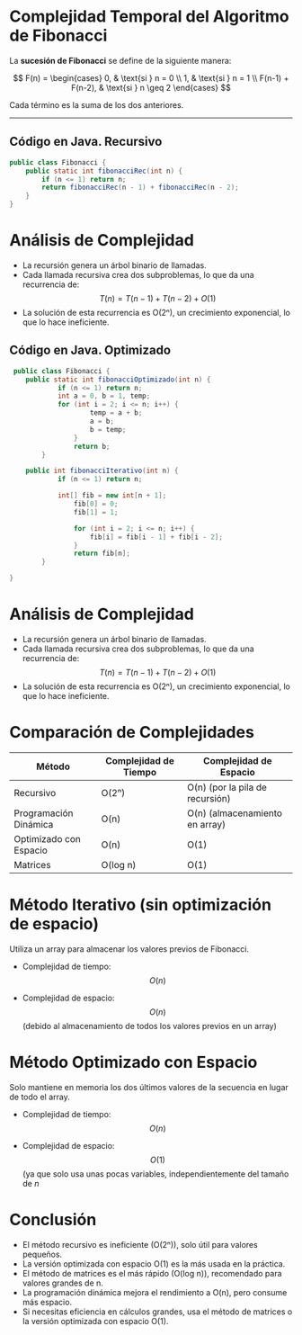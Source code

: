 # Complejidad Temporal del Algoritmo de Fibonacci

La **sucesión de Fibonacci** se define de la siguiente manera:

$$
F(n) =
\begin{cases} 
    0, & \text{si } n = 0 \\
    1, & \text{si } n = 1 \\
    F(n-1) + F(n-2), & \text{si } n \geq 2
\end{cases}
$$

Cada término es la suma de los dos anteriores.

---

## Código en Java. Recursivo

```java
public class Fibonacci {
    public static int fibonacciRec(int n) {
        if (n <= 1) return n;
        return fibonacciRec(n - 1) + fibonacciRec(n - 2);
    }
}
```

# Análisis de Complejidad

* La recursión genera un árbol binario de llamadas.
* Cada llamada recursiva crea dos subproblemas, lo que da una recurrencia de: $$T(n)=T(n−1)+T(n−2)+O(1)$$
* La solución de esta recurrencia es O(2ⁿ), un crecimiento exponencial, lo que lo hace ineficiente.


## Código en Java. Optimizado
```java
 public class Fibonacci {
 	public static int fibonacciOptimizado(int n) {
       		if (n <= 1) return n;
       		int a = 0, b = 1, temp;
     	  	for (int i = 2; i <= n; i++) {
            		temp = a + b;
            		a = b;
            		b = temp;
        		}
        		return b;
        }

	public int fibonacciIterativo(int n) {
       		if (n <= 1) return n;

       		int[] fib = new int[n + 1];
        		fib[0] = 0;
        		fib[1] = 1;

        		for (int i = 2; i <= n; i++) {
            		fib[i] = fib[i - 1] + fib[i - 2];
        		}
        		return fib[n];
    	}

}   
``` 

# Análisis de Complejidad

* La recursión genera un árbol binario de llamadas.
* Cada llamada recursiva crea dos subproblemas, lo que da una recurrencia de: $$T(n)=T(n−1)+T(n−2)+O(1)$$
* La solución de esta recurrencia es O(2ⁿ), un crecimiento exponencial, lo que lo hace ineficiente.


# Comparación de Complejidades

| Método                   | Complejidad de Tiempo | Complejidad de Espacio |
|--------------------------|----------------------|------------------------|
| Recursivo         | O(2ⁿ)                | O(n) (por la pila de recursión) |
| Programación Dinámica    | O(n)                 | O(n) (almacenamiento en array) |
| Optimizado con Espacio   | O(n)                 | O(1) |
| Matrices                 | O(log n)             | O(1) |

   
# Método Iterativo (sin optimización de espacio)

Utiliza un array para almacenar los valores previos de Fibonacci.

* Complejidad de tiempo: $$O(n)$$

* Complejidad de espacio: $$O(n)$$ (debido al almacenamiento de todos los valores previos en un array)

# Método Optimizado con Espacio

Solo mantiene en memoria los dos últimos valores de la secuencia en lugar de todo el array.

* Complejidad de tiempo: $$O(n)$$

* Complejidad de espacio: $$O(1)$$ (ya que solo usa unas pocas variables, independientemente del tamaño de $n$

# Conclusión

* El método recursivo es ineficiente (O(2ⁿ)), solo útil para valores pequeños.
* La versión optimizada con espacio O(1) es la más usada en la práctica.
* El método de matrices es el más rápido (O(log n)), recomendado para valores grandes de n.
* La programación dinámica mejora el rendimiento a O(n), pero consume más espacio.
* Si necesitas eficiencia en cálculos grandes, usa el método de matrices o la versión optimizada con espacio O(1).
 
   